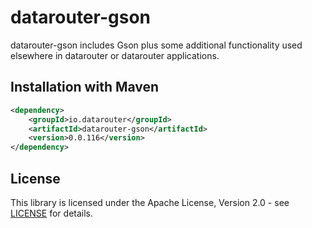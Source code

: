 # datarouter-gson

datarouter-gson includes Gson plus some additional functionality used elsewhere in datarouter or datarouter applications.

## Installation with Maven

```xml
<dependency>
	<groupId>io.datarouter</groupId>
	<artifactId>datarouter-gson</artifactId>
	<version>0.0.116</version>
</dependency>
```

## License

This library is licensed under the Apache License, Version 2.0 - see [LICENSE](../LICENSE) for details.
